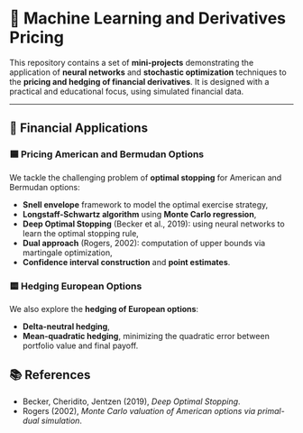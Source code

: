 # 📘 Machine Learning and Derivatives Pricing

This repository contains a set of **mini-projects** demonstrating the application of **neural networks** and **stochastic optimization** techniques to the **pricing and hedging of financial derivatives**. It is designed with a practical and educational focus, using simulated financial data.

---

## 💼 Financial Applications

### 🟦 Pricing American and Bermudan Options

We tackle the challenging problem of **optimal stopping** for American and Bermudan options:
- **Snell envelope** framework to model the optimal exercise strategy,
- **Longstaff-Schwartz algorithm** using **Monte Carlo regression**,
- **Deep Optimal Stopping** (Becker et al., 2019): using neural networks to learn the optimal stopping rule,
- **Dual approach** (Rogers, 2002): computation of upper bounds via martingale optimization,
- **Confidence interval construction** and **point estimates**.

### 🟨 Hedging European Options

We also explore the **hedging of European options**:
- **Delta-neutral hedging**,
- **Mean-quadratic hedging**, minimizing the quadratic error between portfolio value and final payoff.


## 📚 References

- Becker, Cheridito, Jentzen (2019), *Deep Optimal Stopping*.
- Rogers (2002), *Monte Carlo valuation of American options via primal-dual simulation*.



